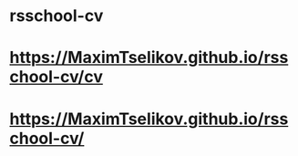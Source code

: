 # rsschool-cv
# https://MaximTselikov.github.io/rsschool-cv/cv
# https://MaximTselikov.github.io/rsschool-cv/
